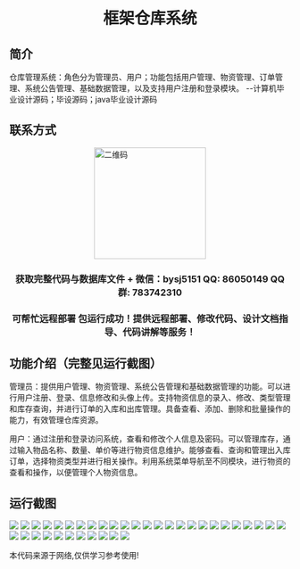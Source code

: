 <p><h1 align="center">框架仓库系统</h1></p>

## 简介
仓库管理系统：角色分为管理员、用户；功能包括用户管理、物资管理、订单管理、系统公告管理、基础数据管理，以及支持用户注册和登录模块。    --计算机毕业设计源码；毕设源码；java毕业设计源码


## 联系方式
<img src="https://bs-1329754181.cos.ap-shanghai.myqcloud.com/wx.jpg" alt="二维码" style="display: block; margin: 0 auto;" width="200px">
<p><h3 align="center">获取完整代码与数据库文件 + 微信：bysj5151 QQ: 86050149 QQ群: 783742310</h3></p>
<p><h3 align="center">可帮忙远程部署 包运行成功！提供远程部署、修改代码、设计文档指导、代码讲解等服务！</h3></p>

## 功能介绍（完整见运行截图）
管理员：提供用户管理、物资管理、系统公告管理和基础数据管理的功能。可以进行用户注册、登录、信息修改和头像上传。支持物资信息的录入、修改、类型管理和库存查询，并进行订单的入库和出库管理。具备查看、添加、删除和批量操作的能力，有效管理仓库资源。

用户：通过注册和登录访问系统，查看和修改个人信息及密码。可以管理库存，通过输入物品名称、数量、单价等进行物资信息维护。能够查看、查询和管理出入库订单，选择物资类型并进行相关操作。利用系统菜单导航至不同模块，进行物资的查看和操作，以便管理个人物资信息。


## 运行截图
![](https://bs-1329754181.cos.ap-shanghai.myqcloud.com/ssm/frameworkRepositorySystem/img/001.jpg)
![](https://bs-1329754181.cos.ap-shanghai.myqcloud.com/ssm/frameworkRepositorySystem/img/002.jpg)
![](https://bs-1329754181.cos.ap-shanghai.myqcloud.com/ssm/frameworkRepositorySystem/img/003.jpg)
![](https://bs-1329754181.cos.ap-shanghai.myqcloud.com/ssm/frameworkRepositorySystem/img/004.jpg)
![](https://bs-1329754181.cos.ap-shanghai.myqcloud.com/ssm/frameworkRepositorySystem/img/005.jpg)
![](https://bs-1329754181.cos.ap-shanghai.myqcloud.com/ssm/frameworkRepositorySystem/img/006.jpg)
![](https://bs-1329754181.cos.ap-shanghai.myqcloud.com/ssm/frameworkRepositorySystem/img/007.jpg)
![](https://bs-1329754181.cos.ap-shanghai.myqcloud.com/ssm/frameworkRepositorySystem/img/008.jpg)
![](https://bs-1329754181.cos.ap-shanghai.myqcloud.com/ssm/frameworkRepositorySystem/img/009.jpg)
![](https://bs-1329754181.cos.ap-shanghai.myqcloud.com/ssm/frameworkRepositorySystem/img/010.jpg)
![](https://bs-1329754181.cos.ap-shanghai.myqcloud.com/ssm/frameworkRepositorySystem/img/011.jpg)
![](https://bs-1329754181.cos.ap-shanghai.myqcloud.com/ssm/frameworkRepositorySystem/img/012.jpg)
![](https://bs-1329754181.cos.ap-shanghai.myqcloud.com/ssm/frameworkRepositorySystem/img/013.jpg)
![](https://bs-1329754181.cos.ap-shanghai.myqcloud.com/ssm/frameworkRepositorySystem/img/014.jpg)
![](https://bs-1329754181.cos.ap-shanghai.myqcloud.com/ssm/frameworkRepositorySystem/img/015.jpg)
![](https://bs-1329754181.cos.ap-shanghai.myqcloud.com/ssm/frameworkRepositorySystem/img/016.jpg)
![](https://bs-1329754181.cos.ap-shanghai.myqcloud.com/ssm/frameworkRepositorySystem/img/017.jpg)
![](https://bs-1329754181.cos.ap-shanghai.myqcloud.com/ssm/frameworkRepositorySystem/img/018.jpg)
![](https://bs-1329754181.cos.ap-shanghai.myqcloud.com/ssm/frameworkRepositorySystem/img/019.jpg)
![](https://bs-1329754181.cos.ap-shanghai.myqcloud.com/ssm/frameworkRepositorySystem/img/020.jpg)
![](https://bs-1329754181.cos.ap-shanghai.myqcloud.com/ssm/frameworkRepositorySystem/img/021.jpg)
![](https://bs-1329754181.cos.ap-shanghai.myqcloud.com/ssm/frameworkRepositorySystem/img/022.jpg)
![](https://bs-1329754181.cos.ap-shanghai.myqcloud.com/ssm/frameworkRepositorySystem/img/023.jpg)
![](https://bs-1329754181.cos.ap-shanghai.myqcloud.com/ssm/frameworkRepositorySystem/img/024.jpg)
![](https://bs-1329754181.cos.ap-shanghai.myqcloud.com/ssm/frameworkRepositorySystem/img/025.jpg)
![](https://bs-1329754181.cos.ap-shanghai.myqcloud.com/ssm/frameworkRepositorySystem/img/026.jpg)
![](https://bs-1329754181.cos.ap-shanghai.myqcloud.com/ssm/frameworkRepositorySystem/img/027.jpg)
![](https://bs-1329754181.cos.ap-shanghai.myqcloud.com/ssm/frameworkRepositorySystem/img/028.jpg)
![](https://bs-1329754181.cos.ap-shanghai.myqcloud.com/ssm/frameworkRepositorySystem/img/029.jpg)
![](https://bs-1329754181.cos.ap-shanghai.myqcloud.com/ssm/frameworkRepositorySystem/img/030.jpg)
![](https://bs-1329754181.cos.ap-shanghai.myqcloud.com/ssm/frameworkRepositorySystem/img/031.jpg)
![](https://bs-1329754181.cos.ap-shanghai.myqcloud.com/ssm/frameworkRepositorySystem/img/032.jpg)
![](https://bs-1329754181.cos.ap-shanghai.myqcloud.com/ssm/frameworkRepositorySystem/img/033.jpg)
![](https://bs-1329754181.cos.ap-shanghai.myqcloud.com/ssm/frameworkRepositorySystem/img/034.jpg)
![](https://bs-1329754181.cos.ap-shanghai.myqcloud.com/ssm/frameworkRepositorySystem/img/035.jpg)
![](https://bs-1329754181.cos.ap-shanghai.myqcloud.com/ssm/frameworkRepositorySystem/img/036.jpg)

<p>本代码来源于网络,仅供学习参考使用!</p>
